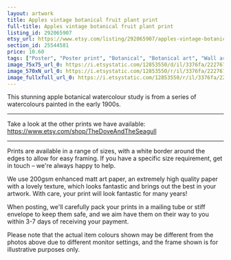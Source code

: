 ```yaml
---
layout: artwork
title: Apples vintage botanical fruit plant print
full-title: Apples vintage botanical fruit plant print
listing_id: 292065907
etsy_url: https://www.etsy.com/listing/292065907/apples-vintage-botanical-fruit-plant?utm_source=ds&utm_medium=api&utm_campaign=api
section_id: 25544581
price: 10.60
tags: ["Poster", "Poster print", "Botanical", "Botanical art", "Wall art", "Botanical poster", "Photograph", "Vintage", "Plant", "Watercolour", "Apple", "Fruit", "High quality print"]
image_75x75_url_0: https://i.etsystatic.com/12853550/d/il/3376fa/2227673027/il_75x75.2227673027_31n2.jpg?version=0
image_570xN_url_0: https://i.etsystatic.com/12853550/r/il/3376fa/2227673027/il_570xN.2227673027_31n2.jpg
image_fullxfull_url_0: https://i.etsystatic.com/12853550/r/il/3376fa/2227673027/il_fullxfull.2227673027_31n2.jpg
---
```

This stunning apple botanical watercolour study is from a series of watercolours painted in the early 1900s.

---

Take a look at the other prints we have available:
https://www.etsy.com/shop/TheDoveAndTheSeagull

---

Prints are available in a range of sizes, with a white border around the edges to allow for easy framing. If you have a specific size requirement, get in touch – we&#39;re always happy to help.

We use 200gsm enhanced matt art paper, an extremely high quality paper with a lovely texture, which looks fantastic and brings out the best in your artwork. With care, your print will look fantastic for many years!

When posting, we&#39;ll carefully pack your prints in a mailing tube or stiff envelope to keep them safe, and we aim have them on their way to you within 3-7 days of receiving your payment.

Please note that the actual item colours shown may be different from the photos above due to different monitor settings, and the frame shown is for illustrative purposes only.
